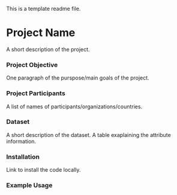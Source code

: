 This is a template readme file.
# Project Name
A short description of the project.
### Project Objective
One paragraph of the purspose/main goals of the project.
### Project Participants
A list of names of participants/organizations/countries.
### Dataset
A short description of the dataset.
A table exaplaining the attribute information.
### Installation
Link to install the code locally.
### Example Usage



